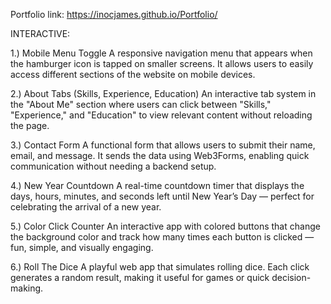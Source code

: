 Portfolio link: https://inocjames.github.io/Portfolio/

INTERACTIVE: 

1.)  Mobile Menu Toggle
A responsive navigation menu that appears when the hamburger icon is tapped on smaller screens. It allows users to easily access different sections of the website on mobile devices.

2.) About Tabs (Skills, Experience, Education)
An interactive tab system in the "About Me" section where users can click between "Skills," "Experience," and "Education" to view relevant content without reloading the page.

3.) Contact Form
A functional form that allows users to submit their name, email, and message. It sends the data using Web3Forms, enabling quick communication without needing a backend setup.

4.)  New Year Countdown
A real-time countdown timer that displays the days, hours, minutes, and seconds left until New Year’s Day — perfect for celebrating the arrival of a new year.

5.) Color Click Counter
An interactive app with colored buttons that change the background color and track how many times each button is clicked — fun, simple, and visually engaging.

6.) Roll The Dice
A playful web app that simulates rolling dice. Each click generates a random result, making it useful for games or quick decision-making.
